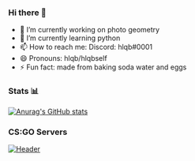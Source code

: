 ### Hi there 👋
- 🔭 I’m currently working on photo geometry
- 🌱 I’m currently learning python
- 📫 How to reach me: Discord: hlqb#0001
- 😄 Pronouns: hlqb/hlqbself
- ⚡ Fun fact: made from baking soda water and eggs

### Stats 📊
[![Anurag's GitHub stats](https://github-readme-stats.vercel.app/api?username=ivoketa)](https://github.com/anuraghazra/github-readme-stats)

### CS:GO Servers
[![Header](https://user-images.githubusercontent.com/38434900/155959125-9f6781d6-5a8b-45eb-9b3c-407bb618cf6c.png "Header")](https://clarityeu.com/)

